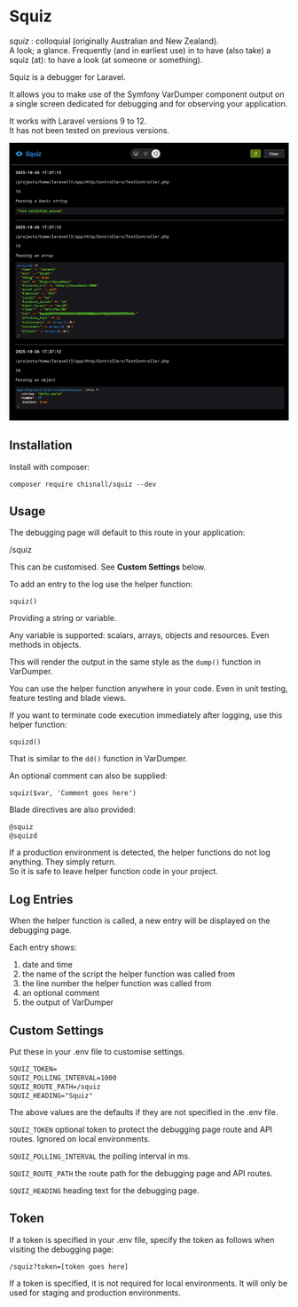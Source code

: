 # Squiz

*squiz* : colloquial (originally Australian and New Zealand).  
A look; a glance. Frequently (and in earliest use) in to have (also take) a squiz (at): to have a look (at someone or something).

Squiz is a debugger for Laravel.

It allows you to make use of the Symfony VarDumper component output on a single screen dedicated for debugging and for observing your application.

It works with Laravel versions 9 to 12.  
It has not been tested on previous versions.

![screenshot](https://github.com/chisnall/squiz/blob/main/screenshot.png "Screenshot")

## Installation

Install with composer:

````
composer require chisnall/squiz --dev
````

## Usage

The debugging page will default to this route in your application:

/squiz

This can be customised. See **Custom Settings** below.

To add an entry to the log use the helper function:

````
squiz()
````

Providing a string or variable.

Any variable is supported: scalars, arrays, objects and resources. Even methods in objects.

This will render the output in the same style as the `dump()` function in VarDumper.

You can use the helper function anywhere in your code. Even in unit testing, feature testing and blade views.

If you want to terminate code execution immediately after logging, use this helper function:

````
squizd()
````

That is similar to the `dd()` function in VarDumper.

An optional comment can also be supplied:

````
squiz($var, 'Comment goes here')
````

Blade directives are also provided:

````
@squiz
@squizd
````
If a production environment is detected, the helper functions do not log anything. They simply return.  
So it is safe to leave helper function code in your project.

## Log Entries

When the helper function is called, a new entry will be displayed on the debugging page.

Each entry shows:

1. date and time
2. the name of the script the helper function was called from
3. the line number the helper function was called from
4. an optional comment
5. the output of VarDumper

## Custom Settings

Put these in your .env file to customise settings.

````
SQUIZ_TOKEN=
SQUIZ_POLLING_INTERVAL=1000
SQUIZ_ROUTE_PATH=/squiz
SQUIZ_HEADING="Squiz"
 ````

The above values are the defaults if they are not specified in the .env file.

`SQUIZ_TOKEN` optional token to protect the debugging page route and API routes. Ignored on local environments.

`SQUIZ_POLLING_INTERVAL` the polling interval in ms.

`SQUIZ_ROUTE_PATH` the route path for the debugging page and API routes.

`SQUIZ_HEADING` heading text for the debugging page.


## Token

If a token is specified in your .env file, specify the token as follows when visiting the debugging page:

````
/squiz?token=[token goes here]
````

If a token is specified, it is not required for local environments. It will only be used for staging and production environments.
